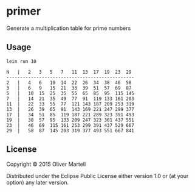 # primer

Generate a multiplication table for prime numbers

## Usage

```
lein run 10
```

```
N   |   2   3   5   7   11  13  17  19  23  29
-----------------------------------------------
2   |   4   6   10  14  22  26  34  38  46  58
3   |   6   9   15  21  33  39  51  57  69  87
5   |   10  15  25  35  55  65  85  95  115 145
7   |   14  21  35  49  77  91  119 133 161 203
11  |   22  33  55  77  121 143 187 209 253 319
13  |   26  39  65  91  143 169 221 247 299 377
17  |   34  51  85  119 187 221 289 323 391 493
19  |   38  57  95  133 209 247 323 361 437 551
23  |   46  69  115 161 253 299 391 437 529 667
29  |   58  87  145 203 319 377 493 551 667 841
```

## License

Copyright © 2015 Oliver Martell

Distributed under the Eclipse Public License either version 1.0 or (at
your option) any later version.
